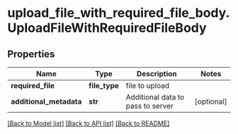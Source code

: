 # upload_file_with_required_file_body.UploadFileWithRequiredFileBody

## Properties
Name | Type | Description | Notes
------------ | ------------- | ------------- | -------------
**required_file** | **file_type** | file to upload | 
**additional_metadata** | **str** | Additional data to pass to server | [optional] 

[[Back to Model list]](../README.md#documentation-for-models) [[Back to API list]](../README.md#documentation-for-api-endpoints) [[Back to README]](../README.md)


